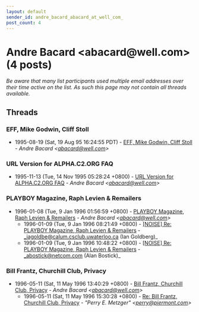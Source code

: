 ```yaml
---
layout: default
sender_id: andre_bacard_abacard_at_well_com_
post_count: 4
---
```


# Andre Bacard <abacard<span>@</span>well.com> (4 posts)

_Be aware that many list participants used multiple email addresses over their time active on the list. As such this page may not contain all threads available._

## Threads

### EFF, Mike Godwin, Cliff Stoll
+ 1995-08-19 (Sat, 19 Aug 95 16:24:55 PDT) - [EFF, Mike Godwin, Cliff Stoll](/archive/1995/08/1a1c10ff6366ec8a1c1b5b234c74a0cd7714559d618bf20470bf7aa3dd9e538b) - _Andre Bacard \<abacard@well.com\>_

### URL Version for ALPHA.C2.ORG FAQ
+ 1995-11-13 (Tue, 14 Nov 1995 05:28:24 +0800) - [URL Version for ALPHA.C2.ORG FAQ](/archive/1995/11/ecd1c11fc5cbe1f202f3b85e3eb8fc7feadf57b3eabbac62a1e428f9bb1b4e3f) - _Andre Bacard \<abacard@well.com\>_

### PLAYBOY Magazine, Raph Levien & Remailers
+ 1996-01-08 (Tue, 9 Jan 1996 01:56:59 +0800) - [PLAYBOY Magazine, Raph Levien & Remailers](/archive/1996/01/7724e7bba7ec88d992617093c091d8b79e11cf3c16ae496ee769f97919a09920) - _Andre Bacard \<abacard@well.com\>_
  + 1996-01-09 (Tue, 9 Jan 1996 08:21:49 +0800) - [[NOISE] Re: PLAYBOY Magazine, Raph Levien & Remailers](/archive/1996/01/c1f7f9d698edcddf67a0faf3c06de6e970bd86659c1bb88291e289e0a7a14370) - _iagoldbe@calum.csclub.uwaterloo.ca (Ian Goldberg)_
  + 1996-01-09 (Tue, 9 Jan 1996 10:48:22 +0800) - [[NOISE] Re: PLAYBOY Magazine, Raph Levien & Remailers](/archive/1996/01/92ea2bf598cf0934364c2bf979ac95fd08a2602f17a0be878586dbdf6db063e4) - _abostick@netcom.com (Alan Bostick)_

### Bill Frantz, Churchill Club, Privacy
+ 1996-05-11 (Sat, 11 May 1996 13:40:29 +0800) - [Bill Frantz, Churchill Club, Privacy](/archive/1996/05/54266934ce5b98384897c1a0d74801bf055f5da199dc4ca61b7d29d0e01a8996) - _Andre Bacard \<abacard@well.com\>_
  + 1996-05-11 (Sat, 11 May 1996 15:30:28 +0800) - [Re: Bill Frantz, Churchill Club, Privacy](/archive/1996/05/223e9d20290825b3b42be938800df116f16d03e7fc7663430beeac6c7e008c22) - _"Perry E. Metzger" \<perry@piermont.com\>_


